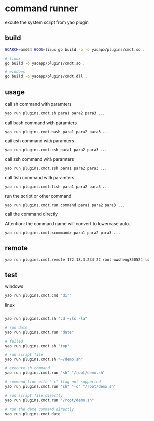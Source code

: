 # command runner

excute the system script from yao plugin

## build

```sh
GOARCH=amd64 GOOS=linux go build -o -o yaoapp/plugins/cmdt.so .

# linux
go build -o yaoapp/plugins/cmdt.so .

# windows
go build -o yaoapp/plugins/cmdt.dll .
```
## usage

call sh command with paramters
```sh
yao run plugins.cmdt.sh para1 para2 para3 ...
```

call bash command with paramters
```
yao run plugins.cmdt.bash para1 para2 para3 ...
```

call csh command with paramters
```
yao run plugins.cmdt.csh para1 para2 para3 ...
```

call zsh command with paramters
```
yao run plugins.cmdt.zsh para1 para2 para3 ...
```

call fish command with paramters
```
yao run plugins.cmdt.fish para1 para2 para3 ...
```

run the script or other command
```
yao run plugins.cmdt.run command para1 para2 para3 ...
```

call the command directly

Attention: the command name will convert to lowercase auto.
```
yao run plugins.cmdt.<command> para1 para2 para3 ...
```

## remote

```
yao run plugins.cmdt.remote 172.18.3.234 22 root wwsheng850524 ls 

```

## test

windows

```cmd
yao run plugins.cmdt.cmd "dir"

```

linux

```sh

yao run plugins.cmdt.sh "cd ~;ls -la"

# run date
yao run plugins.cmdt.run "date" 

# failed
yao run plugins.cmdt.sh "top" 

# run script file
yao run plugins.cmdt.sh "~/demo.sh" 

# execute sh command
yao run plugins.cmdt.run "sh" "/root/demo.sh" 

# command line with "-c" flag not supported 
yao run plugins.cmdt.run "sh" "-c" "/root/demo.sh" 

# run script file directly
yao run plugins.cmdt.run "/root/demo.sh" 

# run the date command directly
yao run plugins.cmdt.date
```



